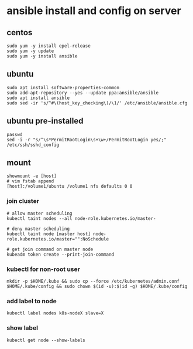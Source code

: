 # ansible install and config on server
## centos
```shell
sudo yum -y install epel-release 
sudo yum -y update
sudo yum -y install ansible
```
## ubuntu
```shell
sudo apt install software-properties-common
sudo add-apt-repository --yes --update ppa:ansible/ansible
sudo apt install ansible
sudo sed -ir 's/^#\(host_key_checking\)/\1/' /etc/ansible/ansible.cfg
```

## ubuntu pre-installed 
```shell
passwd
sed -i -r "s/^\s*PermitRootLogin\s+\w+/PermitRootLogin yes/;" /etc/ssh/sshd_config
```

## mount
```shell
showmount -e [host]
# vim fstab append
[host]:/volume1/ubuntu /volume1 nfs defaults 0 0
```

### join cluster
```shell
# allow master scheduling
kubectl taint nodes --all node-role.kubernetes.io/master-

# deny master scheduling
kubectl taint node [master host] node-role.kubernetes.io/master="":NoSchedule

# get join command on master node
kubeadm token create --print-join-command
```
### kubectl for non-root user
```shell
mkdir -p $HOME/.kube && sudo cp --force /etc/kubernetes/admin.conf $HOME/.kube/config && sudo chown $(id -u):$(id -g) $HOME/.kube/config
```

### add label to node
```shell
kubectl label nodes k8s-nodeX slave=X
```
### show label
```shell
kubectl get node --show-labels
```